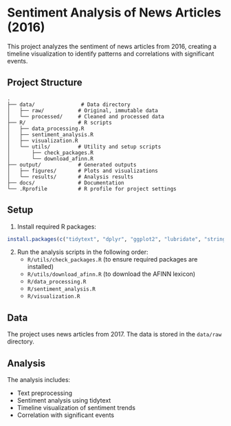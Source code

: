 # Sentiment Analysis of News Articles (2016)

This project analyzes the sentiment of news articles from 2016, creating a timeline visualization to identify patterns and correlations with significant events.

## Project Structure

```
.
├── data/               # Data directory
│   ├── raw/           # Original, immutable data
│   └── processed/     # Cleaned and processed data
├── R/                 # R scripts
│   ├── data_processing.R
│   ├── sentiment_analysis.R
│   ├── visualization.R
│   └── utils/         # Utility and setup scripts
│       ├── check_packages.R
│       └── download_afinn.R
├── output/            # Generated outputs
│   ├── figures/       # Plots and visualizations
│   └── results/       # Analysis results
├── docs/              # Documentation
└── .Rprofile          # R profile for project settings
```

## Setup

1. Install required R packages:

```R
install.packages(c("tidytext", "dplyr", "ggplot2", "lubridate", "stringr"))
```

2. Run the analysis scripts in the following order:
   - `R/utils/check_packages.R` (to ensure required packages are installed)
   - `R/utils/download_afinn.R` (to download the AFINN lexicon)
   - `R/data_processing.R`
   - `R/sentiment_analysis.R`
   - `R/visualization.R`

## Data

The project uses news articles from 2017. The data is stored in the `data/raw` directory.

## Analysis

The analysis includes:

- Text preprocessing
- Sentiment analysis using tidytext
- Timeline visualization of sentiment trends
- Correlation with significant events
